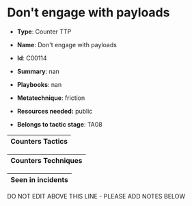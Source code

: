 # Don't engage with payloads

* **Type**: Counter TTP

* **Name**: Don't engage with payloads

* **Id**: C00114

* **Summary**: nan

* **Playbooks**: nan

* **Metatechnique**: friction

* **Resources needed:** public

* **Belongs to tactic stage**: TA08


| Counters Tactics |
| ---------------- |



| Counters Techniques |
| ------------------- |



| Seen in incidents |
| ----------------- |

DO NOT EDIT ABOVE THIS LINE - PLEASE ADD NOTES BELOW